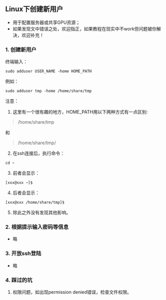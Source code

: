 ## Linux下创建新用户
* 用于配置服务器或共享GPU资源；
* 如果发现文中错误之处，欢迎指正，如果教程在现实中不work但问题被你解决，欢迎补充！

### 1. 创建新用户
终端输入：
```
sudo adduser USER_NAME -home HOME_PATH
```
例如：
```
sudo adduser tmp -home /home/share/tmp
```

注意：
1.  这里有一个很有趣的地方，HOME_PATH用以下两种方式有一点区别:
> /home/share/tmp 

和
> /home/share/tmp/
	
2. 在ssh连接后，执行命令：
```
cd ~
```
3. 前者会显示：
```
[xxx@xxx ~]$ 
```
4. 后者会显示：
```
[xxx@xxx /home/share/tmp]$ 
```
5. 除此之外没有发现其他影响。

### 2. 根据提示输入密码等信息
* 略

### 3. 开放ssh登陆
* 略

### 4. 踩过的坑
1. 权限问题，如出现permission denied错误，检查文件权限。
